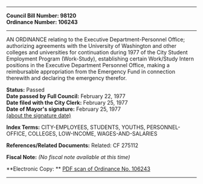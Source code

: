 * * * * *  
  
**Council Bill Number: [](#h0)[](#h2)98120**   
**Ordinance Number: 106243**  
  
* * * * *  
  
AN ORDINANCE relating to the Executive Department-Personnel Office; authorizing agreements with the University of Washington and other colleges and universities for continuation during 1977 of the City Student Employment Program (Work-Study), establishing certain Work/Study Intern positions in the Executive Department Personnel Office, making a reimbursable appropriation from the Emergency Fund in connection therewith and declaring the emergency therefor.  
  
**Status:** Passed   
**Date passed by Full Council:** February 22, 1977   
**Date filed with the City Clerk:** February 25, 1977   
**Date of Mayor's signature:** February 25, 1977   
[(about the signature date)](/~public/approvaldate.htm)   
  
  
  
**Index Terms:** CITY-EMPLOYEES, STUDENTS, YOUTHS, PERSONNEL-OFFICE, COLLEGES, LOW-INCOME, WAGES-AND-SALARIES  
  
**References/Related Documents:** Related: CF 275112  
  
**Fiscal Note:** *(No fiscal note available at this time)*  
  
**Electronic Copy: ** [PDF scan of Ordinance No. 106243](/~archives/Ordinances/Ord_106243.pdf)  
  
* * * * *  
